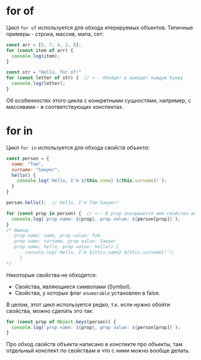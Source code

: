 # for of

Цикл `for of` используется для обхода итерируемых объектов. Типичные примеры - строка, массив, мапа, сет:

```javascript
const arr = [5, 7, 4, 2, 8];
for (const item of arr) {
  console.log(item);
}
```

```javascript
const str = "Hello, for of!"
for (const letter of str) {  // <-- Обойдет и выведет каждую букву
  console.log(letter);
}
```

Об особенностях этого цикла с конкретными сущностями, например, с массивами - в соответствующих конспектах.

# for in

Цикл `for in` используется для обхода *свойств объекта*:

```javascript
const person = {
  name: "Tom",
  surname: "Sawyer",
  hello() {
    console.log(`Hello, I'm ${this.name} ${this.surname}!`);
  }
}

person.hello();  // Hello, I'm Tom Sawyer!

for (const prop in person) {  // <-- В prop оказывается имя свойства объекта
  console.log(`prop name: ${prop}, prop value: ${person[prop]}`);
}
/* Вывод:
   prop name: name, prop value: Tom
   prop name: surname, prop value: Sawyer
   prop name: hello, prop value: hello() {
       console.log(`Hello, I'm ${this.name} ${this.surname}!`);
     }
*/
```

Некоторые свойства не обходятся:

* Свойства, являющиеся символами (Symbol).
* Свойства, у которых флаг `enumerable`  установлен в false.

В целом, этот цикл используется редко, т.к. если нужно обойти свойства, можно сделать это так:

```javascript
for (const prop of Object.keys(person)) {
  console.log(`prop name: ${prop}, prop value: ${person[prop]}`);
}
```

Про обход свойств объекта написано в конспекте про объекты, там отдельный конспект по свойствам и что с ними можно вообще делать.


